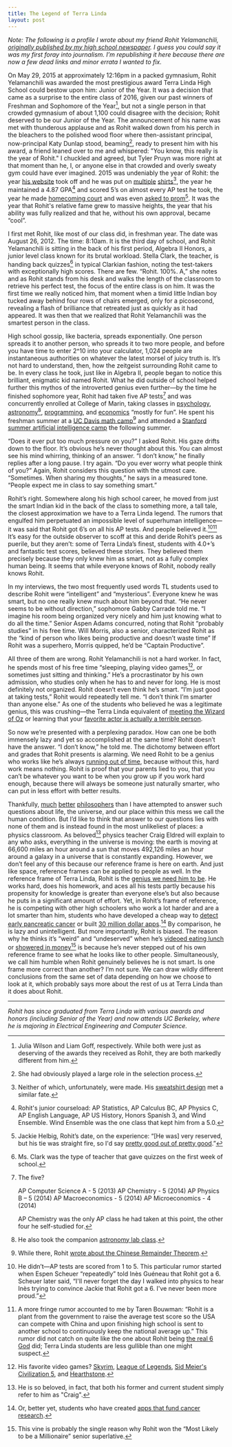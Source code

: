 ```yaml
---
title: The Legend of Terra Linda
layout: post
---
```


*Note: The following is a profile I wrote about my friend Rohit Yelamanchili, [originally published by my high school newspaper][1]. I guess you could say it was my first foray into journalism. I’m republishing it here because there are now a few dead links and minor errata I wanted to fix.*

On May 29, 2015 at approximately 12:16pm in a packed gymnasium, Rohit Yelamanchili was awarded the most prestigious award Terra Linda High School could bestow upon him: Junior of the Year. It was a decision that came as a surprise to the entire class of 2016, given our past winners of Freshman and Sophomore of the Year[^1], but not a single person in that crowded gymnasium of about 1,100 could disagree with the decision; Rohit deserved to be our Junior of the Year. The announcement of his name was met with thunderous applause and as Rohit walked down from his perch in the bleachers to the polished wood floor where then-assistant principal, now-principal Katy Dunlap stood, beaming[^2], ready to present him with his award, a friend leaned over to me and whispered: "You know, this really is the year of Rohit." I chuckled and agreed, but Tyler Pruyn was more right at that moment than he, I, or anyone else in that crowded and overly sweaty gym could have ever imagined. 2015 was undeniably the year of Rohit: the year [his website][2] took off and he was put on [multiple][3] [shirts][4][^3], the year he maintained a 4.87 GPA[^4] and scored 5’s on almost every AP test he took, the year he made [homecoming court][6] and was even [asked to prom][7][^5]. It was the year that Rohit's relative fame  grew to massive heights, the year that his ability was fully realized and that he, without his own approval, became “cool”.

I first met Rohit, like most of our class did, in freshman year. The date was August 26, 2012. The time: 8:10am. It is the third day of school, and Rohit Yelamanchili is sitting in the back of his first period, Algebra II Honors, a junior level class known for its brutal workload. Stella Clark, the teacher, is handing back quizzes[^6] in typical Clarkian fashion, noting the test-takers with exceptionally high scores. There are few. “Rohit. 100%. A,” she notes and as Rohit stands from his desk and walks the length of the classroom to retrieve his perfect test, the focus of the entire class is on him. It was the first time we really noticed him, that moment when a timid little Indian boy tucked away behind four rows of chairs emerged, only for a picosecond, revealing a flash of brilliance that retreated just as quickly as it had appeared. It was then that we realized that Rohit Yelamanchili was the smartest person in the class.

High school gossip, like bacteria, spreads exponentially. One person spreads it to another person, who spreads it to two more people, and before you have time to enter 2^10 into your calculator, 1,024 people are instantaneous authorities on whatever the latest morsel of juicy truth is. It’s not hard to understand, then, how the zeitgeist surrounding Rohit came to be. In every class he took, just like in Algebra II, people began to notice this brilliant, enigmatic kid named Rohit. What he did outside of school helped further this mythos of the introverted genius even further—by the time he finished sophomore year, Rohit had taken five AP tests[^7] and was concurrently enrolled at College of Marin, taking classes in [psychology][9], [astronomy][10][^8], [programming][12], and [economics][13] “mostly for fun”. He spent his freshman summer at a [UC Davis math camp][14][^9] and  attended a [Stanford summer artificial intelligence camp][16] the following summer.

“Does it ever put too much pressure on you?” I asked Rohit. His gaze drifts down to the floor. It’s obvious he’s never thought about this. You can almost see his mind whirring, thinking of an answer. “I don’t know,” he finally replies after a long pause. I try again. “Do you ever worry what people think of you?” Again, Rohit considers this question with the utmost care. “Sometimes. When sharing my thoughts,” he says in a measured tone. “People expect me in class to say something smart.”

Rohit’s right. Somewhere along his high school career, he moved from just the smart Indian kid in the back of the class to something more, a tall tale, the closest approximation we have to a Terra Linda legend. The rumors that engulfed him perpetuated an impossible level of superhuman intelligence—it was said that Rohit got 6’s on all his AP tests. And people believed it.[^10][^11] It’s easy for the outside observer to scoff at this and deride Rohit’s peers as puerile, but they aren’t: some of Terra Linda’s finest, students with 4.0+’s and fantastic test scores, believed these stories. They believed them precisely because they only knew him as smart, not as a fully complex human being. It seems that while everyone knows of Rohit, nobody really knows Rohit.

In my interviews, the two most frequently used words TL students used to describe Rohit were “intelligent” and “mysterious”. Everyone knew he was smart, but no one really knew much about him beyond that. “He never seems to be without direction,” sophomore Gabby Carrade told me. “I imagine his room being organized very nicely and him just knowing what to do all the time.” Senior Aspen Adams concurred, noting that Rohit “probably studies” in his free time. Will Morris, also a senior, characterized Rohit as the “kind of person who likes being productive and doesn’t waste time” If Rohit was a superhero, Morris quipped, he’d be “Captain Productive”.

All three of them are wrong. Rohit Yelamanchili is not a hard worker. In fact, he spends most of his free time “sleeping, playing video games[^12], or sometimes just sitting and thinking.” He’s a procrastinator by his own admission, who studies only when he has to and never for long. He is most definitely not organized. Rohit doesn’t even think he’s smart. “I’m just good at taking tests,” Rohit would repeatedly tell me. “I don’t think I’m smarter than anyone else.” As one of the students who believed he was a legitimate genius, this was crushing—the Terra Linda equivalent of [meeting the Wizard of Oz][22] or learning that your [favorite actor is actually a terrible person][23].

So now we’re presented with a perplexing paradox. How can one be both immensely lazy and yet so accomplished at the same time? Rohit doesn’t have the answer. “I don’t know,” he told me. The dichotomy between effort and grades that Rohit presents is alarming. We need Rohit to be a genius who works like he’s always [running out of time][24], because without this, hard work means nothing. Rohit is proof that your parents lied to you, that you can’t be whatever you want to be when you grow up if you work hard enough, because there will always be someone just naturally smarter, who can put in less effort with better results.

Thankfully, [much][25] [better][26] [philosophers][27] than I have attempted to answer such questions about life, the universe, and our place within this mess we call the human condition. But I’d like to think that answer to our questions lies with none of them and is instead found in the most unlikeliest of places: a physics classroom. As beloved[^13] physics teacher Craig Eldred will explain to any who asks, everything in the universe is moving: the earth is moving at 66,600 miles an hour around a sun that moves 492,126 miles an hour around a galaxy in a universe that is constantly expanding. However, we don’t feel any of this because our reference frame is here on earth. And just like space, reference frames can be applied to people as well. In the reference frame of Terra Linda, Rohit is the [genius we need him to be][28]. He works hard, does his homework, and aces all his tests partly because his propensity for knowledge is greater than everyone else’s but also because he puts in a significant amount of effort. Yet, in Rohit’s frame of reference, he is competing with other high schoolers who work a lot harder and are a lot smarter than him, students who have developed a cheap way to [detect early pancreatic cancer][29] or built [30 million dollar apps][30].[^14] By comparison, he is lazy and unintelligent. But more importantly, Rohit is biased. The reason why he thinks it’s “weird” and “undeserved” when he’s [videoed eating lunch][32] or [showered in money][33][^15] is because he’s never stepped out of his own reference frame to see what he looks like to other people. Simultaneously, we call him humble when Rohit genuinely believes he is not smart. Is one frame more correct than another? I’m not sure. We can draw wildly different conclusions from the same set of data depending on how we choose to look at it, which probably says more about the rest of us at Terra Linda than it does about Rohit.

---

*Rohit has since graduated from Terra Linda with various awards and honors (including Senior of the Year) and now attends UC Berkeley, where he is majoring in Electrical Engineering and Computer Science.*

[^1]:	Julia Wilson and Liam Goff, respectively. While both were just as deserving of the awards they received as Rohit, they are both markedly different from him.

[^2]:	She had obviously played a large role in the selection process.

[^3]:	Neither of which, unfortunately, were made. His [sweatshirt design][5] met a similar fate.

[^4]:	Rohit's junior courseload: AP Statistics, AP Calculus BC, AP Physics C, AP English Language, AP US History, Honors Spanish 3, and Wind Ensemble. Wind Ensemble was the one class that kept him from a 5.0.

[^5]:	Jackie Helbig, Rohit’s date, on the experience: “[He was] very reserved, but his tie was straight fire, so I'd say [pretty good out of pretty good][8].”

[^6]:	Ms. Clark was the type of teacher that gave quizzes on the first week of school.

[^7]:	The five?

	AP Computer Science A - 5 (2013)
	AP Chemistry - 5 (2014)
	AP Physics B – 5 (2014)
	AP Macroeconomics - 5 (2014)
	AP Microeconomics - 4 (2014)

	AP Chemistry was the only AP class he had taken at this point, the other four he self-studied for.

[^8]:	He also took the companion [astronomy lab class][11].

[^9]:	While there, Rohit [wrote about the Chinese Remainder Theorem][15].

[^10]:	He didn’t—AP tests are scored from 1 to 5. This particular rumor started when Espen Scheuer “repeatedly” told Inès Guéneau that Rohit got a 6. Scheuer later said, “I'll never forget the day I walked into physics to hear Inès trying to convince Jackie that Rohit got a 6. I've never been more proud.”

[^11]:	A more fringe rumor accounted to me by Taren Bouwman: “Rohit is a plant from the government to raise the average test score so the USA can compete with China and upon finishing high school is sent to another school to continuously keep the national average up.” This rumor did not catch on quite like the one about Rohit being [the real 6 God][17] did; Terra Linda students are less gullible than one might suspect.

[^12]:	His favorite video games? [Skyrim][18], [League of Legends][19], [Sid Meier's Civilization 5][20], and [Hearthstone][21].

[^13]:	He is so beloved, in fact, that both his former and current student simply refer to him as "Craig".

[^14]:	Or, better yet, students who have created [apps that fund cancer research][31].

[^15]:	This vine is probably the single reason why Rohit won the “Most Likely to be a Millionaire” senior superlative.

[1]:	http://thevoice.srcs.org/3902/opinion/the-rohit-article/
[2]:	http://rohit.club
[3]:	https://teespring.com/rohit
[4]:	https://teerana.com/rohit
[5]:	http://www.customink.com/designs/rojesus/hbh0-00ae-g51s/hotlink?pc=HL-142344&utm_campaign=hotlink_201601&utm_source=hotlink&utm_medium=email&utm_content=viewbutton&cm_mmc=hotlink-_-5-_-Body_txt-_-viewbutton
[6]:	http://rohit.club/post/134869741312
[7]:	http://rohit.club/post/112482773742
[8]:	https://www.youtube.com/watch?v=JSzuJWIUjHY&feature=youtu.be&t=57s
[9]:	http://www.marin.edu/Apps/Directory/CourseInfo.aspx?ID=1274
[10]:	http://www.marin.edu/Apps/Directory/CourseInfo.aspx?ID=187
[11]:	http://www.marin.edu/Apps/Directory/CourseInfo.aspx?ID=190
[12]:	http://www.marin.edu/Apps/Directory/CourseInfo.aspx?ID=367
[13]:	http://www.marin.edu/Apps/Directory/CourseInfo.aspx?ID=615
[14]:	http://cosmos.ucdavis.edu
[15]:	https://web-beta.archive.org/web/20150604051136/http://cosmos.ucdavis.edu/archives/2013/cluster6/YELAMANCHILI_ROHIT.pdf
[16]:	https://summerinstitutes.stanford.edu
[17]:	https://itun.es/us/4xZO5?i=966997567
[18]:	http://www.elderscrolls.com/skyrim
[19]:	http://leagueoflegends.com
[20]:	http://www.civilization5.com
[21]:	http://battle.net/hearthstone
[22]:	https://www.youtube.com/watch?v=NZR64EF3OpA
[23]:	https://en.wikipedia.org/wiki/Bill_Cosby_sexual_assault_allegations
[24]:	https://youtu.be/8aefuWGmKTY?t=52s
[25]:	https://en.wikipedia.org/wiki/S%C3%B8ren_Kierkegaard
[26]:	https://en.wikipedia.org/wiki/Friedrich_Nietzsche
[27]:	https://en.wikipedia.org/wiki/Albert_Camus
[28]:	http://rohit.club/post/103178832902
[29]:	https://en.wikipedia.org/wiki/Jack_Andraka
[30]:	https://en.wikipedia.org/wiki/Nick_D'Aloisio
[31]:	https://itunes.apple.com/us/app/reckless-racers/id846097726?mt=8
[32]:	https://www.youtube.com/watch?v=lhomTxnw8nM&list=PLyY3dI57Q_YbMm1WtffV5vlWTR65Nmtt2
[33]:	http://rohit.club/tuesday